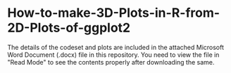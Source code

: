 # How-to-make-3D-Plots-in-R-from-2D-Plots-of-ggplot2

The details of the codeset and plots are included in the attached Microsoft Word Document (.docx) file in this repository. 
You need to view the file in "Read Mode" to see the contents properly after downloading the same.
